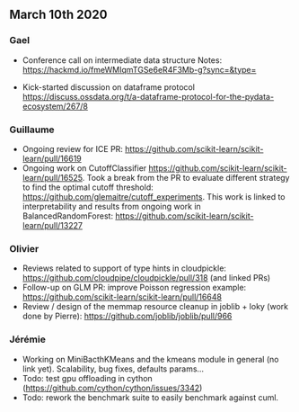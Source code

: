 ## March 10th 2020

### Gael
* Conference call on intermediate data structure
  Notes: https://hackmd.io/fmeWMIqmTGSe6eR4F3Mb-g?sync=&type=

* Kick-started discussion on dataframe protocol https://discuss.ossdata.org/t/a-dataframe-protocol-for-the-pydata-ecosystem/267/8

### Guillaume

* Ongoing review for ICE PR: https://github.com/scikit-learn/scikit-learn/pull/16619
* Ongoing work on CutoffClassifier https://github.com/scikit-learn/scikit-learn/pull/16525. Took a break from the PR to evaluate different strategy to find the optimal cutoff threshold: https://github.com/glemaitre/cutoff_experiments. This work is linked to interpretability and results from ongoing work in BalancedRandomForest: https://github.com/scikit-learn/scikit-learn/pull/13227

### Olivier

* Reviews related to support of type hints in cloudpickle: https://github.com/cloudpipe/cloudpickle/pull/318 (and linked PRs)
* Follow-up on GLM PR: improve Poisson regression example: https://github.com/scikit-learn/scikit-learn/pull/16648
* Review / design of the memmap resource cleanup in joblib + loky (work done by Pierre): https://github.com/joblib/joblib/pull/966

### Jérémie

* Working on MiniBacthKMeans and the kmeans module in general (no link yet). Scalability, bug fixes, defaults params...
* Todo: test gpu offloading in cython (https://github.com/cython/cython/issues/3342)
* Todo: rework the benchmark suite to easily benchmark against cuml.


